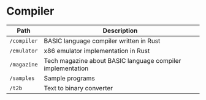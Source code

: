 # Compiler

| Path | Description |
| --- | --- |
| `/compiler` | BASIC language compiler written in Rust |
| `/emulator` | x86 emulator implementation in Rust |
| `/magazine` | Tech magazine about BASIC language compiler implementation |
| `/samples` | Sample programs |
| `/t2b` | Text to binary converter |
